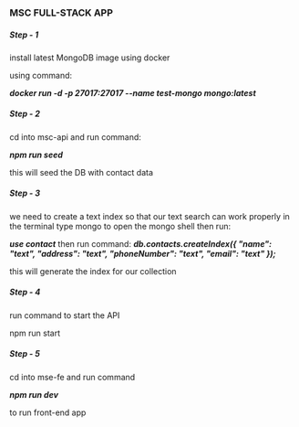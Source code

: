 ### MSC FULL-STACK APP


##### Step - 1
install latest MongoDB image using docker

using command: 

***docker run -d -p 27017:27017 --name test-mongo mongo:latest***

##### Step - 2 
cd into msc-api and run command:

***npm run seed***

this will seed the DB with contact data

##### Step - 3 
we need to create a text index so that our text search can work properly 
in the terminal type mongo to open the mongo shell then run:

***use contact***
then run command:
***db.contacts.createIndex({ "name": "text", "address": "text", "phoneNumber": "text", "email": "text" });***

this will generate the index for our collection

##### Step - 4
run command to start the API

npm run start

##### Step - 5
cd into mse-fe and run command

***npm run dev***

to run front-end app
